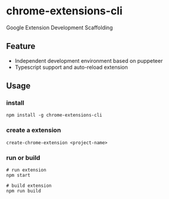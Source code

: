# chrome-extensions-cli

Google Extension Development Scaffolding

## Feature

- Independent development environment based on puppeteer
- Typescript support and auto-reload extension

## Usage

### install

```shell
npm install -g chrome-extensions-cli
```

### create a extension

```shell
create-chrome-extension <project-name>
```

### run or build

```shell
# run extension
npm start

# build extension
npm run build
```

